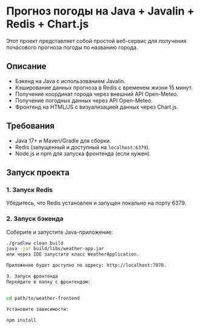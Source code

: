 # Прогноз погоды на Java + Javalin + Redis + Chart.js

Этот проект представляет собой простой веб-сервис для получения почасового прогноза погоды по названию города.

## Описание

- Бэкенд на Java с использованием Javalin.
- Кэширование данных прогноза в Redis с временем жизни 15 минут.
- Получение координат города через внешний API Open-Meteo.
- Получение погодных данных через API Open-Meteo.
- Фронтенд на HTML/JS с визуализацией данных через Chart.js.

## Требования

- Java 17+ и Maven/Gradle для сборки.
- Redis (запущенный и доступный на `localhost:6379`).
- Node.js и npm для запуска фронтенда (если нужен).

## Запуск проекта

### 1. Запуск Redis

Убедитесь, что Redis установлен и запущен локально на порту 6379.

### 2. Запуск бэкенда

Соберите и запустите Java-приложение:

```bash
./gradlew clean build
java -jar build/libs/weather-app.jar
или через IDE запустите класс WeatherApplication.

Приложение будет доступно по адресу: http://localhost:7070.

3. Запуск фронтенда
Перейдите в папку с фронтендом:


cd path/to/weather-frontend

Установите зависимости:

npm install